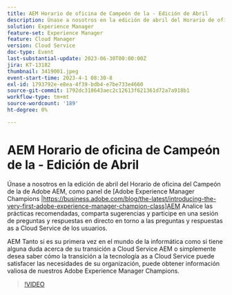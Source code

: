 ```yaml
---
title: AEM Horario de oficina de Campeón de la - Edición de Abril
description: Únase a nosotros en la edición de abril del Horario de oficina del campeón de Adobe AEM de, como panel de Campeones de Adobe Experience Manager AEM, para analizar las prácticas recomendadas, compartir consejos y participar en preguntas y respuestas en directo en torno a las preguntas y respuestas as a Cloud Service de los. AEM Tanto si es su primera vez en el mundo de la informática como si tiene alguna duda acerca de su transición a Cloud Service AEM o simplemente desea saber cómo la transición a la tecnología as a Cloud Service puede satisfacer las necesidades de su organización, puede obtener información valiosa de nuestros Adobe Experience Manager Champions.
solution: Experience Manager
feature-set: Experience Manager
feature: Cloud Manager
version: Cloud Service
doc-type: Event
last-substantial-update: 2023-06-30T00:00:00Z
jira: KT-13182
thumbnail: 3419001.jpeg
event-start-time: 2023-4-1 08:30-8
exl-id: 1793792e-e8ea-4f39-bdb4-e7be733e4660
source-git-commit: 1792dc318643aec2c12613f621361d72a7a918b1
workflow-type: tm+mt
source-wordcount: '189'
ht-degree: 0%

---
```


# AEM Horario de oficina de Campeón de la - Edición de Abril

Únase a nosotros en la edición de abril del Horario de oficina del Campeón de la de Adobe AEM, como panel de [Adobe Experience Manager Champions |https://business.adobe.com/blog/the-latest/introducing-the-very-first-adobe-experience-manager-champion-class]AEM Analice las prácticas recomendadas, comparta sugerencias y participe en una sesión de preguntas y respuestas en directo en torno a las preguntas y respuestas as a Cloud Service de los usuarios.

AEM Tanto si es su primera vez en el mundo de la informática como si tiene alguna duda acerca de su transición a Cloud Service AEM o simplemente desea saber cómo la transición a la tecnología as a Cloud Service puede satisfacer las necesidades de su organización, puede obtener información valiosa de nuestros Adobe Experience Manager Champions.

>[!VIDEO](https://video.tv.adobe.com/v/3419001/?learn=on)
